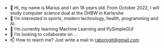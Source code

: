 - 👋 Hi, my name is Marius and I am 18 years old. From October 2022, I will study computer science dual at the DHBW in Karlsruhe
- 👀 I’m interested in sports, modern technology, health, programming and AI.
- 🌱 I’m currently learning Machine Learning and PySimpleGUI
- 💞️ I’m looking to collaborate on ...
- 📫 How to reach me? Just write a mail to raborogit@gmail.com

<!---
Raboro/Raboro is a ✨ special ✨ repository because its `README.md` (this file) appears on your GitHub profile.
You can click the Preview link to take a look at your changes.
--->
